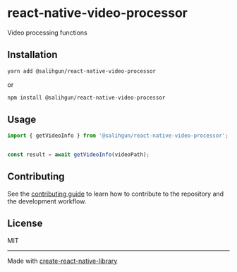 # react-native-video-processor
Video processing functions
## Installation

```sh
yarn add @salihgun/react-native-video-processor
```

or
```sh
npm install @salihgun/react-native-video-processor
```

## Usage

```js
import { getVideoInfo } from '@salihgun/react-native-video-processor';


const result = await getVideoInfo(videoPath);
```

## Contributing

See the [contributing guide](CONTRIBUTING.md) to learn how to contribute to the repository and the development workflow.

## License

MIT

---

Made with [create-react-native-library](https://github.com/callstack/react-native-builder-bob)
